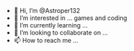 - 👋 Hi, I’m @Astroper132
- 👀 I’m interested in ... games and coding
- 🌱 I’m currently learning ...
- 💞️ I’m looking to collaborate on ...
- 📫 How to reach me ...

<!---
Astroper132/Astroper132 is a ✨ special ✨ repository because its `README.md` (this file) appears on your GitHub profile.
You can click the Preview link to take a look at your changes.
--->

